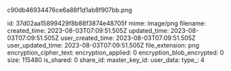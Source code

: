 c90db46934476ce6a88f1d1ab8f907bb.png

id: 37d02aa15899429f8b88f3874e48705f
mime: image/png
filename: 
created_time: 2023-08-03T07:09:51.505Z
updated_time: 2023-08-03T07:09:51.505Z
user_created_time: 2023-08-03T07:09:51.505Z
user_updated_time: 2023-08-03T07:09:51.505Z
file_extension: png
encryption_cipher_text: 
encryption_applied: 0
encryption_blob_encrypted: 0
size: 115480
is_shared: 0
share_id: 
master_key_id: 
user_data: 
type_: 4